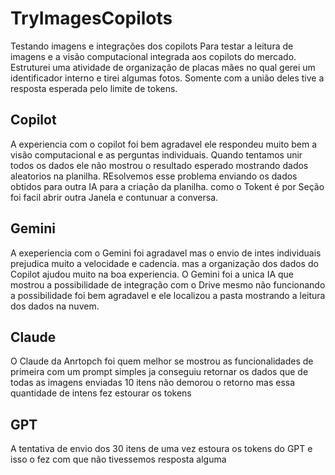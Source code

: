 # TryImagesCopilots
Testando imagens e integrações dos copilots
Para testar a leitura de imagens e a visão computacional integrada aos copilots do mercado.
Estruturei uma atividade de organização de placas mães no qual gerei um identificador interno e tirei algumas fotos.
Somente com a união deles tive a resposta esperada pelo limite de tokens.

## Copilot
A experiencia com o copilot foi bem agradavel ele respondeu muito bem a visão computacional e as perguntas individuais.
Quando tentamos unir todos os dados ele não mostrou o resultado esperado mostrando dados aleatorios na planilha.
REsolvemos esse problema enviando os dados obtidos para outra IA para a criação da planilha. como o Tokent é por Seção foi facil abrir outra Janela e contunuar a conversa.

## Gemini
A exeperiencia com o Gemini foi agradavel mas o envio de intes individuais prejudica muito a velocidade e cadencia.
mas a organização dos dados do Copilot ajudou muito na boa experiencia.
O Gemini foi a unica IA que mostrou a possibilidade de integração com o Drive mesmo não funcionando a possibilidade foi bem agradavel e ele localizou a pasta mostrando a leitura dos dados na nuvem.  


## Claude
O Claude da Anrtopch foi quem melhor se mostrou as funcionalidades de primeira com um prompt simples ja conseguiu retornar os dados que de todas as imagens enviadas 10 itens não demorou o retorno mas essa quantidade de intens fez estourar os tokens

## GPT 
A tentativa de envio dos 30 itens de uma vez estoura os tokens do GPT e isso o fez com que não tivessemos resposta alguma 